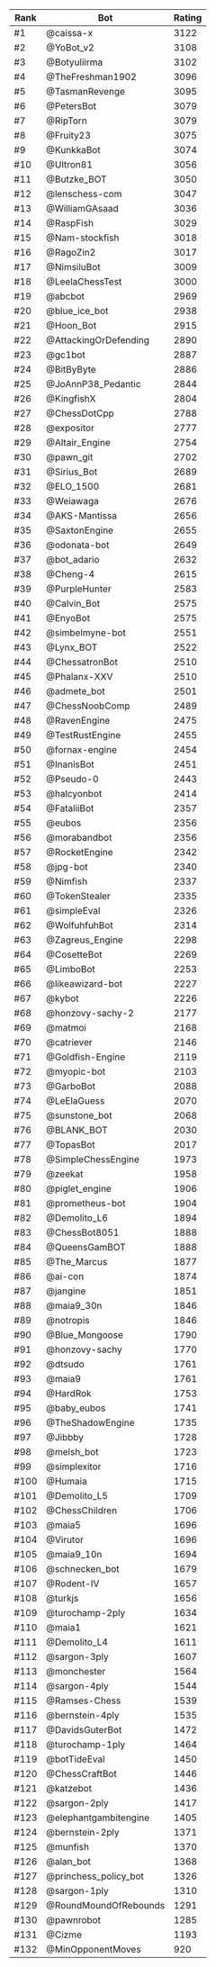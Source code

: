 Rank|Bot|Rating
---|---|---
#1|@caissa-x|3122
#2|@YoBot_v2|3108
#3|@Botyuliirma|3102
#4|@TheFreshman1902|3096
#5|@TasmanRevenge|3095
#6|@PetersBot|3079
#7|@RipTorn|3079
#8|@Fruity23|3075
#9|@KunkkaBot|3074
#10|@Ultron81|3056
#11|@Butzke_BOT|3050
#12|@lenschess-com|3047
#13|@WilliamGAsaad|3036
#14|@RaspFish|3029
#15|@Nam-stockfish|3018
#16|@RagoZin2|3017
#17|@NimsiluBot|3009
#18|@LeelaChessTest|3000
#19|@abcbot|2969
#20|@blue_ice_bot|2938
#21|@Hoon_Bot|2915
#22|@AttackingOrDefending|2890
#23|@gc1bot|2887
#24|@BitByByte|2886
#25|@JoAnnP38_Pedantic|2844
#26|@KingfishX|2804
#27|@ChessDotCpp|2788
#28|@expositor|2777
#29|@Altair_Engine|2754
#30|@pawn_git|2702
#31|@Sirius_Bot|2689
#32|@ELO_1500|2681
#33|@Weiawaga|2676
#34|@AKS-Mantissa|2656
#35|@SaxtonEngine|2655
#36|@odonata-bot|2649
#37|@bot_adario|2632
#38|@Cheng-4|2615
#39|@PurpleHunter|2583
#40|@Calvin_Bot|2575
#41|@EnyoBot|2575
#42|@simbelmyne-bot|2551
#43|@Lynx_BOT|2522
#44|@ChessatronBot|2510
#45|@Phalanx-XXV|2510
#46|@admete_bot|2501
#47|@ChessNoobComp|2489
#48|@RavenEngine|2475
#49|@TestRustEngine|2455
#50|@fornax-engine|2454
#51|@InanisBot|2451
#52|@Pseudo-0|2443
#53|@halcyonbot|2414
#54|@FataliiBot|2357
#55|@eubos|2356
#56|@morabandbot|2356
#57|@RocketEngine|2342
#58|@jpg-bot|2340
#59|@Nimfish|2337
#60|@TokenStealer|2335
#61|@simpleEval|2326
#62|@WolfuhfuhBot|2314
#63|@Zagreus_Engine|2298
#64|@CosetteBot|2269
#65|@LimboBot|2253
#66|@likeawizard-bot|2227
#67|@kybot|2226
#68|@honzovy-sachy-2|2177
#69|@matmoi|2168
#70|@catriever|2146
#71|@Goldfish-Engine|2119
#72|@myopic-bot|2103
#73|@GarboBot|2088
#74|@LeElaGuess|2070
#75|@sunstone_bot|2068
#76|@BLANK_BOT|2030
#77|@TopasBot|2017
#78|@SimpleChessEngine|1973
#79|@zeekat|1958
#80|@piglet_engine|1906
#81|@prometheus-bot|1904
#82|@Demolito_L6|1894
#83|@ChessBot8051|1888
#84|@QueensGamBOT|1888
#85|@The_Marcus|1877
#86|@ai-con|1874
#87|@jangine|1851
#88|@maia9_30n|1846
#89|@notropis|1846
#90|@Blue_Mongoose|1790
#91|@honzovy-sachy|1770
#92|@dtsudo|1761
#93|@maia9|1761
#94|@HardRok|1753
#95|@baby_eubos|1741
#96|@TheShadowEngine|1735
#97|@Jibbby|1728
#98|@melsh_bot|1723
#99|@simplexitor|1716
#100|@Humaia|1715
#101|@Demolito_L5|1709
#102|@ChessChildren|1706
#103|@maia5|1696
#104|@Virutor|1696
#105|@maia9_10n|1694
#106|@schnecken_bot|1679
#107|@Rodent-IV|1657
#108|@turkjs|1656
#109|@turochamp-2ply|1634
#110|@maia1|1621
#111|@Demolito_L4|1611
#112|@sargon-3ply|1607
#113|@monchester|1564
#114|@sargon-4ply|1544
#115|@Ramses-Chess|1539
#116|@bernstein-4ply|1535
#117|@DavidsGuterBot|1472
#118|@turochamp-1ply|1464
#119|@botTideEval|1450
#120|@ChessCraftBot|1446
#121|@katzebot|1436
#122|@sargon-2ply|1417
#123|@elephantgambitengine|1405
#124|@bernstein-2ply|1371
#125|@munfish|1370
#126|@alan_bot|1368
#127|@princhess_policy_bot|1326
#128|@sargon-1ply|1310
#129|@RoundMoundOfRebounds|1291
#130|@pawnrobot|1285
#131|@Cizme|1193
#132|@MinOpponentMoves|920
